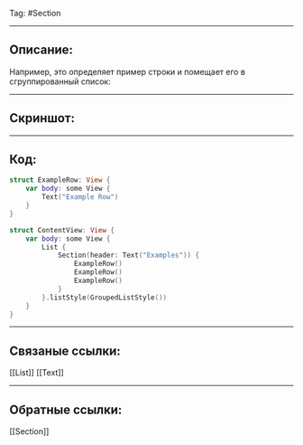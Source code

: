 Tag: #Section 

---
## Описание:
Например, это определяет пример строки и помещает его в сгруппированный список:

---
## Скриншот:


---
## Код:

``` swift
struct ExampleRow: View {
    var body: some View {
        Text("Example Row")
    }
}

struct ContentView: View {
    var body: some View {
        List {
            Section(header: Text("Examples")) {
                ExampleRow()
                ExampleRow()
                ExampleRow()
            }
        }.listStyle(GroupedListStyle())
    }
}


```

---
## Связаные ссылки:
[[List]]
[[Text]]

---
## Обратные ссылки:
[[Section]]